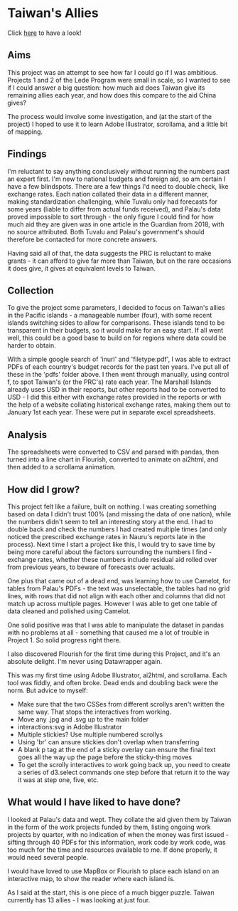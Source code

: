 # Taiwan's Allies

Click <a href="https://colvap.github.io/project-3/">here</a> to have a look!

## Aims
This project was an attempt to see how far I could go if I was ambitious. Projects 1 and 2 of the Lede Program were small in scale, so I wanted to see if I could answer a big question: how much aid does Taiwan give its remaining allies each year, and how does this compare to the aid China gives? 

The process would involve some investigation, and (at the start of the project) I hoped to use it to learn Adobe Illustrator, scrollama, and a little bit of mapping. 

## Findings
I'm reluctant to say anything conclusively without running the numbers past an expert first. I'm new to national budgets and foreign aid, so am certain I have a few blindspots. There are a few things I'd need to double check, like exchange rates. Each nation collated their data in a different manner, making standardization challenging, while Tuvalu only had forecasts for some years (liable to differ from actual funds received), and Palau's data proved impossible to sort through - the only figure I could find for how much aid they are given was in one article in the Guardian from 2018, with no source attributed. Both Tuvalu and Palau's government's should therefore be contacted for more concrete answers.

Having said all of that, the data suggests the PRC is reluctant to make grants - it can afford to give far more than Taiwan, but on the rare occasions it does give, it gives at equivalent levels to Taiwan. 

## Collection
To give the project some parameters, I decided to focus on Taiwan's allies in the Pacific islands - a manageable number (four), with some recent islands switching sides to allow for comparisons. These islands tend to be transparent in their budgets, so it would make for an easy start. If all went well, this could be a good base to build on for regions where data could be harder to obtain. 

With a simple google search of 'inurl' and 'filetype:pdf', I was able to extract PDFs of each country's budget records for the past ten years. I've put all of these in the 'pdfs' folder above. I then went through manually, using control f, to spot Taiwan's (or the PRC's) rate each year. The Marshall Islands already uses USD in their reports, but other reports had to be converted to USD - I did this either with exchange rates provided in the reports or with the help of a website collating historical exchange rates, making them out to January 1st each year. These were put in separate excel spreadsheets.

## Analysis
The spreadsheets were converted to CSV and parsed with pandas, then turned into a line chart in Flourish, converted to animate on ai2html, and then added to a scrollama animation.

## How did I grow?
This project felt like a failure, built on nothing. I was creating something based on data I didn't trust 100% (and missing the data of one nation), while the numbers didn't seem to tell an interesting story at the end. I had to double back and check the numbers I had created multiple times (and only noticed the prescribed exchange rates in Nauru's reports late in the process). Next time I start a project like this, I would try to save time by being more careful about the factors surrounding the numbers I find - exchange rates, whether these numbers include residual aid rolled over from previous years, to beware of forecasts over actuals.  

One plus that came out of a dead end, was learning how to use Camelot, for tables from Palau's PDFs - the text was unselectable, the tables had no grid lines, with rows that did not align with each other and columns that did not match up across multiple pages. However I was able to get one table of data cleaned and polished using Camelot. 

One solid positive was that I was able to manipulate the dataset in pandas with no problems at all - something that caused me a lot of trouble in Project 1. So solid progress right there. 

I also discovered Flourish for the first time during this Project, and it's an absolute delight. I'm never using Datawrapper again.

This was my first time using Adobe Illustrator, ai2html, and scrollama. Each tool was fiddly, and often broke. Dead ends and doubling back were the norm. But advice to myself:
* Make sure that the two CSSes from different scrollys aren't written the same way. That stops the interactives from working.
* Move any .jpg and .svg up to the main folder
* interactions:svg in Adobe Illustrator
* Multiple stickies? Use multiple numbered scrollys
* Using 'br' can ansure stickies don't overlap when transferring
* A blank p tag at the end of a sticky overlay can ensure the final text goes all the way up the page before the sticky-thing moves
* To get the scrolly interactives to work going back up, you need to create a series of d3.select commands one step before that return it to the way it was at step one, five, etc.


## What would I have liked to have done?
I looked at Palau's data and wept. They collate the aid given them by Taiwan in the form of the work projects funded by them, listing ongoing work projects by quarter, with no indication of when the money was first issued - sifting through 40 PDFs for this information, work code by work code, was too much for the time and resources available to me. If done properly, it would need several people.

I would have loved to use MapBox or Flourish to place each island on an interactive map, to show the reader where each island is. 

As I said at the start, this is one piece of a much bigger puzzle. Taiwan currently has 13 allies - I was looking at just four. 